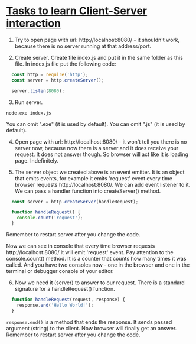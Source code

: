 # [Tasks to learn Client-Server interaction](https://github.com/UniBreakfast/client-server-interaction-tasks)

1. Try to open page with url: http://localhost:8080/ - it shouldn't work, because there is no server running at that address/port.
   
2. Create server. Create file index.js and put it in the same folder as this file. In index.js file put the following code:
   
```javascript
  const http = require('http');
  const server = http.createServer();

  server.listen(8080);
```

3. Run server.

```shell
node.exe index.js
```

You can omit ".exe" (it is used by default). You can omit ".js" (it is used by default).


4. Open page with url: http://localhost:8080/ - it won't tell you there is no server now, because now there is a server and it does receive your request. It does not answer though. So browser will act like it is loading page. Indefinitely.

5. The server object we created above is an event emitter. It is an object that emits events, for example it emits 'request' event every time browser requests http://localhost:8080/. We can add event listener to it. We can pass a handler function into createServer() method.

```javascript
  const server = http.createServer(handleRequest);

  function handleRequest() {
    console.count('request');
  }
```

Remember to restart server after you change the code.

Now we can see in console that every time browser requests http://localhost:8080/ it will emit 'request' event. Pay attention to the console.count() method. It is a counter that counts how many times it was called. And you have two consoles now - one in the browser and one in the terminal or debugger console of your editor.

6. Now we need it (server) to answer to our request. There is a standard signature for a handleRequest() function.

```javascript
  function handleRequest(request, response) {
    response.end('Hello World!');
  }
```

`response.end()` is a method that ends the response. It sends passed argument (string) to the client.
Now browser will finally get an answer. Remember to restart server after you change the code.
